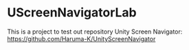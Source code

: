 # UScreenNavigatorLab
This is a project to test out repository Unity Screen Navigator: https://github.com/Haruma-K/UnityScreenNavigator
